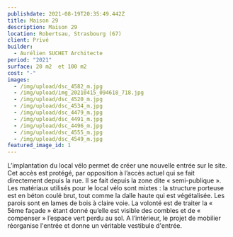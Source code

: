 ```yaml
---
publishdate: 2021-08-19T20:35:49.442Z
title: Maison 29
description: Maison 29
location: Robertsau, Strasbourg (67)
client: Privé
builder:
  - Aurélien SUCHET Architecte
period: "2021"
surface: 20 m2  et 100 m2
cost: "-"
images:
  - /img/upload/dsc_4582_m.jpg
  - /img/upload/img_20210415_094618_718.jpg
  - /img/upload/dsc_4520_m.jpg
  - /img/upload/dsc_4534_m.jpg
  - /img/upload/dsc_4479_m.jpg
  - /img/upload/dsc_4491_m.jpg
  - /img/upload/dsc_4496_m.jpg
  - /img/upload/dsc_4555_m.jpg
  - /img/upload/dsc_4549_m.jpg
featured_image_id: 1
---
```

L’implantation du local vélo permet de créer une nouvelle entrée sur le site. Cet accès est protégé, par opposition à l’accès actuel qui se fait directement depuis la rue. Il se fait depuis la zone dite « semi-publique ». Les matériaux utilisés pour le local vélo sont mixtes : la structure porteuse est en béton coulé brut, tout comme la dalle haute qui est végétalisée. Les parois sont en lames de bois à claire voie. La volonté est de traiter la  « 5ème façade » étant donné qu’elle est visible des combles et de « compenser » l’espace vert perdu au sol. A l’intérieur, le projet de mobilier réorganise l'entrée et donne un véritable vestibule d'entrée.